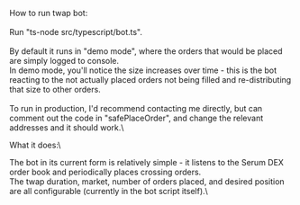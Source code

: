 How to run twap bot:\
\
Run "ts-node src/typescript/bot.ts".\
\
By default it runs in "demo mode", where the orders that would be placed are simply logged to console.\
In demo mode, you'll notice the size increases over time - this is the bot reacting to the not actually placed orders not being filled and re-distributing that size to other orders.\
\
To run in production, I'd recommend contacting me directly, but can comment out the code in "safePlaceOrder", and change the relevant addresses and it should work.\

What it does:\

The bot in its current form is relatively simple - it listens to the Serum DEX order book and periodically places crossing orders.\
The twap duration, market, number of orders placed, and desired position are all configurable (currently in the bot script itself).\
